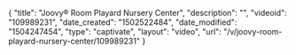 {
    "title": "Joovy&reg; Room Playard Nursery Center",
    "description": "",
    "videoid": "109989231",
    "date_created": "1502522484",
    "date_modified": "1504247454",
    "type": "captivate",
    "layout": "video",
    "url": "\/v\/joovy-room-playard-nursery-center\/109989231"
}